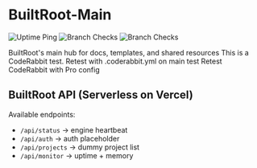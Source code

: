 # BuiltRoot-Main
![Uptime Ping](https://github.com/BuiltRoot/BuiltRoot-Main/actions/workflows/uptime-ping.yml/badge.svg)
![Branch Checks](https://github.com/BuiltRoot/BuiltRoot-Main/actions/workflows/br-assistant.yml/badge.svg) 
![Branch Checks](https://github.com/BuiltRoot/BuiltRoot-Main/actions/workflows/br-check.yml/badge.svg)


BuiltRoot's main hub for docs, templates, and shared resources
This is a CodeRabbit test.
Retest with .coderabbit.yml on main
test
Retest CodeRabbit with Pro config
<!-- trigger -->
## BuiltRoot API (Serverless on Vercel)

Available endpoints:
- `/api/status`   → engine heartbeat
- `/api/auth`     → auth placeholder
- `/api/projects` → dummy project list
- `/api/monitor`  → uptime + memory
